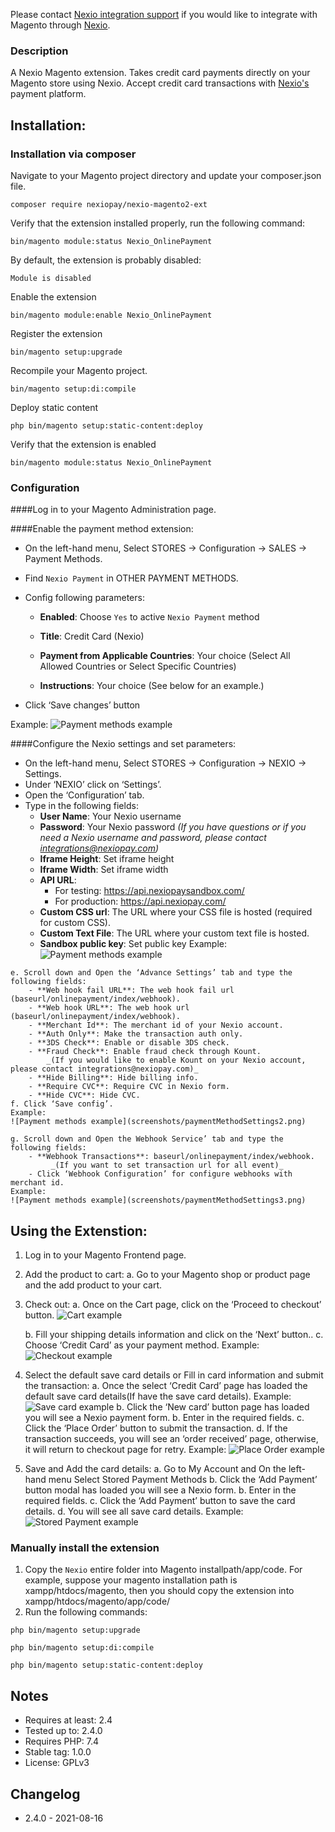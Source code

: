 Please contact [Nexio integration support](nexiointegrations.slack.com)
if you would like to integrate with Magento through [Nexio](nexiohub.com).

### Description

A Nexio Magento extension. Takes credit card payments directly on your Magento store using Nexio.
Accept credit card transactions with [Nexio's](https://nexiopay.com/) payment platform. 


## Installation:

### Installation via composer

Navigate to your Magento project directory and update your composer.json file. 
```
composer require nexiopay/nexio-magento2-ext
```

Verify that the extension installed properly, run the following command: 
```
bin/magento module:status Nexio_OnlinePayment
```

By default, the extension is probably disabled:
```
Module is disabled
```

Enable the extension
```
bin/magento module:enable Nexio_OnlinePayment
```

Register the extension
```
bin/magento setup:upgrade
```


Recompile your Magento project.
```
bin/magento setup:di:compile
```

Deploy static content
```
php bin/magento setup:static-content:deploy
```

Verify that the extension is enabled
```
bin/magento module:status Nexio_OnlinePayment
```

### Configuration

####Log in to your Magento Administration page.

####Enable the payment method extension:

   - On the left-hand menu, Select STORES -> Configuration -> SALES -> Payment Methods.

   - Find `Nexio Payment` in OTHER PAYMENT METHODS.
 
   - Config following parameters:
   
     - **Enabled**: Choose `Yes` to active  `Nexio Payment` method
   
     - **Title**: Credit Card (Nexio)
   
     - **Payment from Applicable Countries**: Your choice (Select All Allowed Countries or Select Specific Countries)
   
     - **Instructions**: Your choice (See below for an example.)
   
   - Click ‘Save changes’ button
    
Example:
![Payment methods example](screenshots/paymentMethods.png)

####Configure the Nexio settings and set parameters:

   - On the left-hand menu, Select STORES -> Configuration -> NEXIO -> Settings.
   - Under ‘NEXIO’ click on ‘Settings’.
   - Open the ‘Configuration’ tab.
   - Type in the following fields:
        - **User Name**: Your Nexio username
        - **Password**: Your Nexio password
        _(If you have questions or if you need a Nexio username and password, please contact integrations@nexiopay.com)_
        - **Iframe Height**: Set iframe height
        - **Iframe Width**: Set iframe width
        - **API URL**:
            - For testing: https://api.nexiopaysandbox.com/
            - For production: https://api.nexiopay.com/
        - **Custom CSS url**: The URL where your CSS file is hosted (required for custom CSS).
        - **Custom Text File**: The URL where your custom text file is hosted.
        - **Sandbox public key**: Set public key
    Example:
    ![Payment methods example](screenshots/paymentMethodSettings1.png)

    e. Scroll down and Open the ‘Advance Settings’ tab and type the following fields:
        - **Web hook fail URL**: The web hook fail url (baseurl/onlinepayment/index/webhook).
        - **Web hook URL**: The web hook url (baseurl/onlinepayment/index/webhook).
        - **Merchant Id**: The merchant id of your Nexio account.
        - **Auth Only**: Make the transaction auth only.
        - **3DS Check**: Enable or disable 3DS check.
        - **Fraud Check**: Enable fraud check through Kount.
            _(If you would like to enable Kount on your Nexio account, please contact integrations@nexiopay.com)_
        - **Hide Billing**: Hide billing info.
        - **Require CVC**: Require CVC in Nexio form.
        - **Hide CVC**: Hide CVC.
    f. Click ‘Save config’.
    Example:
    ![Payment methods example](screenshots/paymentMethodSettings2.png)

    g. Scroll down and Open the Webhook Service’ tab and type the following fields:
        - **Webhook Transactions**: baseurl/onlinepayment/index/webhook.
             _(If you want to set transaction url for all event)_
        - Click ‘Webhook Configuration’ for configure webhooks with merchant id.
    Example:
    ![Payment methods example](screenshots/paymentMethodSettings3.png)

## Using the Extenstion:
1. Log in to your Magento Frontend page.
    
2. Add the product to cart:
    a. Go to your Magento shop or product page and the add product to your cart.

3. Check out:
    a. Once on the Cart page, click on the ‘Proceed to checkout’ button.
    ![Cart example](screenshots/cart.png)

    b. Fill your shipping details information and click on the ‘Next’ button..
    c. Choose ‘Credit Card’ as your payment method.
    Example:
    ![Checkout example](screenshots/checkoutPayment.png)
    
4. Select the default save card details or Fill in card information and submit the transaction:
    a. Once the select ‘Credit Card’ page has loaded the default save card details(If have the save card details).
    Example:
    ![Save card example](screenshots/saveCard.png)
    b. Click the ‘New card’ button page has loaded you will see a Nexio payment form. 
    b. Enter in the required fields.
    c. Click the ‘Place Order’ button to submit the transaction.
    d. If the transaction succeeds, you will see an ‘order received’ page, otherwise, it will return to checkout page for retry.
    Example:
    ![Place Order example](screenshots/placeOrder.png)

5. Save and Add the card details:
    a. Go to My Account and On the left-hand menu Select Stored Payment Methods
    b. Click the ‘Add Payment’ button modal has loaded you will see a Nexio form. 
    b. Enter in the required fields.
    c. Click the ‘Add Payment’ button to save the card details.
    d. You will see all save card details.
    Example:
    ![Stored Payment example](screenshots/storedPayment.png)


### Manually install the extension

1. Copy the `Nexio` entire folder into Magento installpath/app/code. For example, suppose your magento installation path is xampp/htdocs/magento, then you should copy the extension into xampp/htdocs/magento/app/code/
2. Run the following commands:
```
php bin/magento setup:upgrade
 ```
```
php bin/magento setup:di:compile
```
```
php bin/magento setup:static-content:deploy
```

## Notes
- Requires at least: 2.4
- Tested up to: 2.4.0
- Requires PHP: 7.4
- Stable tag: 1.0.0
- License: GPLv3


## Changelog
* 2.4.0 - 2021-08-16

